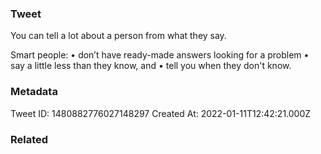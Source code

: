 ### Tweet
You can tell a lot about a person from what they say. 

Smart people:
• don’t have ready-made answers looking for a problem
• say a little less than they know, and 
• tell you when they don't know.

### Metadata
Tweet ID: 1480882776027148297
Created At: 2022-01-11T12:42:21.000Z

### Related

